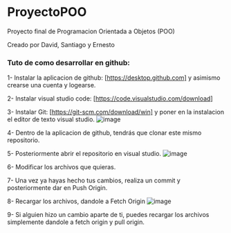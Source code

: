 # ProyectoPOO
Proyecto final de Programacion Orientada a Objetos (POO)

Creado por David, Santiago y Ernesto

### Tuto de como desarrollar en github:
1- Instalar la aplicacion de github: [https://desktop.github.com] y asimismo crearse una cuenta y logearse.

2- Instalar visual studio code: [https://code.visualstudio.com/download]

3- Instalar Git: [https://git-scm.com/download/win] y poner en la instalacion el editor de texto visual studio.
![image](https://github.com/darwin712/paginapro/assets/93103712/33eeb119-6184-4965-9d28-3557c79d82b2)

4- Dentro de la aplicacion de github, tendrás que clonar este mismo repositorio.

5- Posteriormente abrir el repositorio en visual studio.
![image](https://github.com/darwin712/paginapro/assets/93103712/dcb7573c-8fc2-448c-8d93-4304af1b64ce)

6- Modificar los archivos que quieras.

7- Una vez ya hayas hecho tus cambios, realiza un commit y posteriormente dar en Push Origin.

8- Recargar los archivos, dandole a Fetch Origin
![image](https://github.com/darwin712/paginapro/assets/93103712/d3b954ef-ec19-4a80-b57e-d16ba20f9612)

9- Si alguien hizo un cambio aparte de ti, puedes recargar los archivos simplemente dandole a fetch origin y pull origin.
